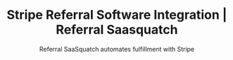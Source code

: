 ---
title: Stripe Referral Software Integration | Referral Saasquatch
logo: stripe-integration.png
categories: 
 - payment-provider
highlights: Looking for Stripe referral software integration? Referral SaaSquatch uses Stripe Connect to create referral new codes, track subscriptions and give discounts.
integrationDescription: |
    Stripe is a fantastic payment platform built for developers. Referral SaaSquatch's Stripe integration uses Stripe Connect to automatically create new referral codes, track referred subscriptions and give people discounts.
subtitle: Referral SaaSquatch automates fulfillment with Stripe
slug: stripe
keyFeatures:
 - Creates unique referral Coupon codes for your customers and track when those codes are used automatically.
 - Provide recurring discounts on your customers' invoices
 - Detect cancelled subscriptions to automatically update referral rewards
 - Uses a native integration built by SaaSquatch directly on Stripe Connect
moreInfo:
 - "[Stripe Tech Installation Guide](/developer/stripe)"
guideLink: /developer/stripe
integrationName: Stripe
category: landingPage
template: intergrationLander.html
---